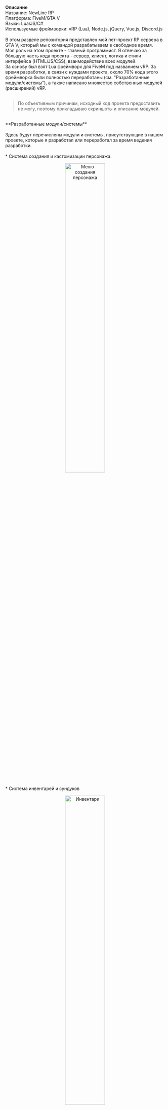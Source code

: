 **Описание**<br>
Название: NewLine RP<br>
Платформа: FiveM/GTA V<br>
Языки: Lua/JS/C#<br>
Используемые фреймворки: vRP (Lua), Node.js, jQuery, Vue.js, Discord.js<br>
<br>
В этом разделе репозитория представлен мой пет-проект RP сервера в GTA V, который мы с командой разрабатываем в свободное время.<br>
Моя роль на этом проекте - главный программист. Я отвечаю за бóльшую часть кода проекта - сервер, клиент, логика и стили интерфейса (HTML/JS/CSS), взаимодействие всех модулей.<br>
За основу был взят Lua фреймворк для FiveM под названием vRP. За время разработки, в связи с нуждами проекта, около 70% кода этого фреймворка были полностью переработаны (см. "Разработанные модули/системы"), а также написано множество собственных модулей (расширений) vRP.<br>
<br>
> По объективным причинам, исходный код проекта предоставить не могу, поэтому прикладываю скриншоты и описание модулей.<br>
<br>
**Разработанные модули/системы**<br>
<br>
Здесь будут перечислены модули и системы, присутствующие в нашем проекте, которые я разработал или переработал за время ведения разработки.<br>
<br>
* Система создания и кастомизации персонажа.<br>
<p align="center">
 <img height="50%" src="images/character_creator.png" alt="Меню создания персонажа"/>
</p>
* Система инвентарей и сундуков<br>
<p align="center">
 <img height="50%" src="images/inventory.png" alt="Инвентари"/>
</p>
* Система денег (банк и наличка) - привязана к системе телефона (приложение) и инвентаря (деньги хранятся как предмет)<br>
<p align="center">
 <img height="50%" src="images/bank.png" alt="Приложение банка"/>
</p>
* Система телефона - взятый из интернета, но сильно переработанный скрипт. Имеет в себе множество встроенных приложений, но взяты в итоговую версию только 6. 2 приложения разработаны с нуля. В планах сделать "магазин" приложений с большим их выбором.<br>
<p align="center">
 <img height="50%" src="images/phone_main.jpg" alt="Главное меню телефона"/>
</p>
* Радиальное меню - меню для быстрого доступа к конкретным функциям, исходя из текущего состояния персонажа<br>
<p align="center">
 <img height="50%" src="images/radial.png" alt="Радиальное меню"/>
</p>
* Быстрый доступ через G меню - при зажатии G появляется линия, игрок наводит на какой-то активный объект (авто, проп, NPC, другой игрок) и при отпускании появляется контекстное меню для взаимодействия с этим объектом.<br>
* Система меню - существовала из коробки, но была доработана (дизайн, вставка нескольких изображений в описание, корзина товаров в магазинах)<br>
* Система автомобилей и взаимодействия с ними - покупка, хранение в гражах, продажа, аренда, служебные автомобили (полиция, такси, медики и т. д.), тюнинг и кастомизация, сохранение состояния при перезагрузке, документы на авто, права на вождение, выдача штрафов, передача авто другому человеку и т. д.<br>
<p align="center">
 <img height="50%" src="images/mechanics.png" alt="Меню механиков"/>
</p>
* Список игроков на сервере для администрации<br>
<p align="center">
 <img height="50%" src="images/players_list.jpg" alt="Список игроков"/>
</p>
* Система документов - интерфейс, создание фотографий персонажа для ID-карты (паспорта), пустые бумажки для создания записок, штрафы, различные виды прав и т. д.<br>
<p align="center">
 <img height="50%" src="images/documents.png" alt="Документы"/>
</p>
* Полицейский функционал - поиск в базе, штрафы, конфискация, КПЗ/тюрьма, регистрация ТС, вызов полиции, погоня, отдельные пропы полиции, автомобильные радары в машинах полиции и на вертолётах<br>
<p align="center">
 <img height="50%" src="images/police.png" alt="Полицейский ПК"/>
</p>
* Система отношения различных банд друг к другу и к игроку, настраиваемая главами банд<br>
* Система квартир/домов/отелей - покупка, продажа, выдача администрацией, аренда, домофон<br>
* Система бизнесов - бизнесы довольно похожи между собой, у каждого имеется список ролей, различные метки (сундуки, кухня, гараж, спец. метки и т. д.), настраиваются через cfg и выдаются мэрией<br>
* Система крафта - не ограничена получением предметов из других предметов. Также можно получать из предметов деньги (продажа персиков) или из ничего очки характеристик (спорт зал, учебники)<br>
<p align="center">
 <img height="50%" src="images/crafts.png" alt="Меню крафта"/>
</p>
* Фарм-профессии - сбор фруктов на ферме и перепродажа, добыча золота и т. д.<br>
* Система пропов - можно положить в руку (прикрепить к персонажу), можно выложить в мир, настроить положение в пространстве<br>
* Интеграция с Discord - логирование передачи предметов, удобное создание отчётов для полиции/медиков, фотографии персонажей и т. д.<br>
* Личные настройки для каждого игрока<br>
* Развлекательные системы и интерактивность предметов - гольф, скейтборд, Youtube-колонка, каталки медиков, инвалидные коляски<br>
<br>
<br>
<br>
